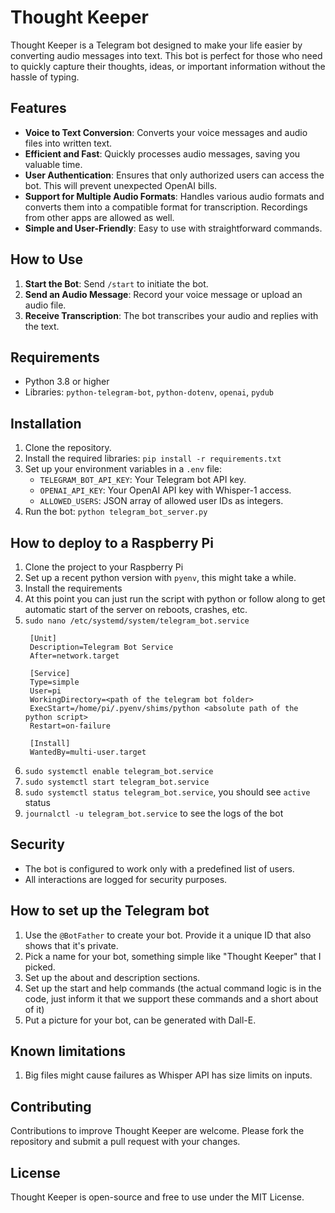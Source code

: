 # Thought Keeper

Thought Keeper is a Telegram bot designed to make your life easier by converting audio messages into text. This bot is
perfect for those who need to quickly capture their thoughts, ideas, or important information without the hassle of
typing.

## Features

- **Voice to Text Conversion**: Converts your voice messages and audio files into written text.
- **Efficient and Fast**: Quickly processes audio messages, saving you valuable time.
- **User Authentication**: Ensures that only authorized users can access the bot. This will prevent unexpected
  OpenAI bills.
- **Support for Multiple Audio Formats**: Handles various audio formats and converts them into a compatible format
  for transcription. Recordings from other apps are allowed as well.
- **Simple and User-Friendly**: Easy to use with straightforward commands.

## How to Use

1. **Start the Bot**: Send `/start` to initiate the bot.
2. **Send an Audio Message**: Record your voice message or upload an audio file.
3. **Receive Transcription**: The bot transcribes your audio and replies with the text.

## Requirements

- Python 3.8 or higher
- Libraries: `python-telegram-bot`, `python-dotenv`, `openai`, `pydub`

## Installation

1. Clone the repository.
2. Install the required libraries: `pip install -r requirements.txt`
3. Set up your environment variables in a `.env` file:
    - `TELEGRAM_BOT_API_KEY`: Your Telegram bot API key.
    - `OPENAI_API_KEY`: Your OpenAI API key with Whisper-1 access.
    - `ALLOWED_USERS`: JSON array of allowed user IDs as integers.
4. Run the bot: `python telegram_bot_server.py`

## How to deploy to a Raspberry Pi

1. Clone the project to your Raspberry Pi
2. Set up a recent python version with `pyenv`, this might take a while.
3. Install the requirements
4. At this point you can just run the script with python or follow along to get automatic start of the server on
   reboots, crashes, etc.
5. `sudo nano /etc/systemd/system/telegram_bot.service`
   ```shell
    [Unit]
    Description=Telegram Bot Service
    After=network.target
    
    [Service]
    Type=simple
    User=pi
    WorkingDirectory=<path of the telegram bot folder>
    ExecStart=/home/pi/.pyenv/shims/python <absolute path of the python script>
    Restart=on-failure
    
    [Install]
    WantedBy=multi-user.target
    ```
6. `sudo systemctl enable telegram_bot.service`
7. `sudo systemctl start telegram_bot.service`
8. `sudo systemctl status telegram_bot.service`, you should see `active` status
9. `journalctl -u telegram_bot.service` to see the logs of the bot

## Security

- The bot is configured to work only with a predefined list of users.
- All interactions are logged for security purposes.

## How to set up the Telegram bot

1. Use the `@BotFather` to create your bot. Provide it a unique ID that also shows that it's private.
2. Pick a name for your bot, something simple like "Thought Keeper" that I picked.
3. Set up the about and description sections.
4. Set up the start and help commands (the actual command logic is in the code, just inform it that we support these
   commands and a short about of it)
5. Put a picture for your bot, can be generated with Dall-E.

## Known limitations
1. Big files might cause failures as Whisper API has size limits on inputs.

## Contributing

Contributions to improve Thought Keeper are welcome. Please fork the repository and submit a pull request with your
changes.

## License

Thought Keeper is open-source and free to use under the MIT License.
